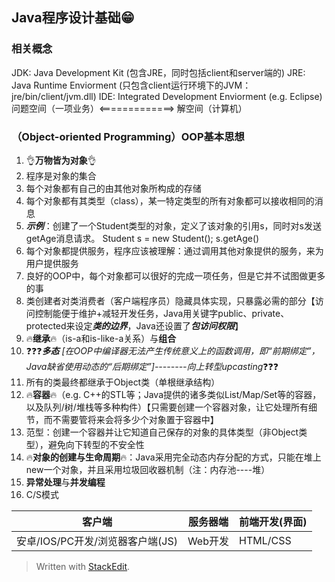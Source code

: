 ## Java程序设计基础😁

### 相关概念
JDK: Java Development Kit (包含JRE，同时包括client和server端的)
JRE: Java Runtime Enviorment (只包含client运行环境下的JVM：jre/bin/client/jvm.dll)
IDE: Integrated Development Enviorment (e.g. Eclipse)
问题空间（一项业务）<=============>   解空间（计算机）

### （Object-oriented Programming）OOP基本思想
1. 👌**万物皆为对象**👌
2. 程序是对象的集合
3. 每个对象都有自己的由其他对象所构成的存储
4. 每个对象都有其类型（class），某一特定类型的所有对象都可以接收相同的消息
5. ***示例***：创建了一个Student类型的对象，定义了该对象的引用s，同时对s发送getAge消息请求。 
    Student s = new Student();
    s.getAge()   
6. 每个对象都提供服务，程序应该被理解：通过调用其他对象提供的服务，来为用户提供服务
7. 良好的OOP中，每个对象都可以很好的完成一项任务，但是它并不试图做更多的事
8. 类创建者对类消费者（客户端程序员）隐藏具体实现，只暴露必需的部分【访问控制能便于维护+减轻开发任务，Java用关键字public、private、protected来设定*****类的边界*****，Java还设置了*****包访问权限*****】
9. 🔥**继承**🔥（is-a和is-like-a关系）与**组合**
10. ❓❓❓***多态** [在OOP中编译器无法产生传统意义上的函数调用，即“前期绑定”，Java缺省使用动态的“后期绑定”]--------向上转型upcasting*❓❓❓
11. 所有的类最终都继承于Object类（单根继承结构）
12. 🔥**容器**🔥（e.g. C++的STL等；Java提供的诸多类似List/Map/Set等的容器，以及队列/树/堆栈等多种构件）【只需要创建一个容器对象，让它处理所有细节，而不需要管将来会将多少个对象置于容器中】
13. 范型：创建一个容器并让它知道自己保存的对象的具体类型（非Object类型），避免向下转型的不安全性
14. 🔥**对象的创建与生命周期**🔥：Java采用完全动态内存分配的方式，只能在堆上new一个对象，并且采用垃圾回收器机制（注：内存池----堆）
15. **异常处理**与**并发编程**
16. C/S模式

| 客户端 | 服务器端 | 前端开发(界面) |
|--|--|--|
| 安卓/IOS/PC开发/浏览器客户端(JS) | Web开发 | HTML/CSS |





> Written with [StackEdit](https://stackedit.io/).
<!--stackedit_data:
eyJoaXN0b3J5IjpbMTM4NDc5MTcxMSwtMTczOTE4ODg0MywtMT
I2MDgyNDQ0NywtNzc3NzczODU1LDc1NzYxNzk0MSwtMTcwNDY3
MTUxNiwxMzc5NTY0NzMxLC0xMzIyMzAxNDA3LDUzMzI0NjU3My
wtODc3NzA1MTI5LDUwMDI3Mjg2NywtOTc0Mzk4MjQ4LC00NDQw
MzA3ODgsODI1ODEyMzQzLDEwMTY5MDMzMzUsLTgzMDU0MTM1NS
w0MTg4NDY4MzUsMTcxNTgyNDQ5MSwtMTYxMjQ4NTE5MCwxNTc3
MDc4NTQxXX0=
-->